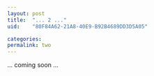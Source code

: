 ```yaml
---
layout: post
title:  "... 2 ..."
uid:	"80F84A62-21A8-40E9-B92B4689DD3D5A05"

categories: 
permalink: two
---
```

<p>... coming soon ...</p>